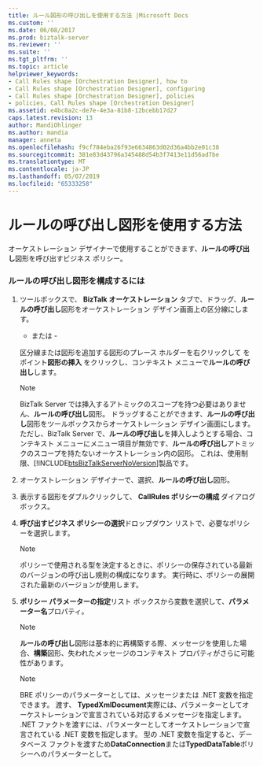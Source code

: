 ```yaml
---
title: ルール図形の呼び出しを使用する方法 |Microsoft Docs
ms.custom: ''
ms.date: 06/08/2017
ms.prod: biztalk-server
ms.reviewer: ''
ms.suite: ''
ms.tgt_pltfrm: ''
ms.topic: article
helpviewer_keywords:
- Call Rules shape [Orchestration Designer], how to
- Call Rules shape [Orchestration Designer], configuring
- Call Rules shape [Orchestration Designer], policies
- policies, Call Rules shape [Orchestration Designer]
ms.assetid: e4bc8a2c-de7e-4e3a-81b8-12bcebb17d27
caps.latest.revision: 13
author: MandiOhlinger
ms.author: mandia
manager: anneta
ms.openlocfilehash: f9cf784eba26f93e6634863d02d36a4bb2e01c38
ms.sourcegitcommit: 381e83d43796a345488d54b3f7413e11d56ad7be
ms.translationtype: MT
ms.contentlocale: ja-JP
ms.lasthandoff: 05/07/2019
ms.locfileid: "65333258"
---
```

# <a name="how-to-use-the-call-rules-shape"></a>ルールの呼び出し図形を使用する方法
オーケストレーション デザイナーで使用することができます、**ルールの呼び出し**図形を呼び出すビジネス ポリシー。  
  
### <a name="to-configure-the-call-rules-shape"></a>ルールの呼び出し図形を構成するには  
  
1. ツールボックスで、 **BizTalk オーケストレーション** タブで、ドラッグ、**ルールの呼び出し**図形をオーケストレーション デザイン画面上の区分線にします。  
  
    - または -  
  
    区分線または図形を追加する図形のプレース ホルダーを右クリックして をポイント**図形の挿入** をクリックし、コンテキスト メニューで**ルールの呼び出し**します。  
  
   > [!NOTE]
   >  BizTalk Server では挿入するアトミックのスコープを持つ必要はありません、**ルールの呼び出し**図形。 ドラッグすることができます、**ルールの呼び出し**図形をツールボックスからオーケストレーション デザイン画面にします。 ただし、BizTalk Server で、**ルールの呼び出し**を挿入しようとする場合、コンテキスト メニューにメニュー項目が無効です、**ルールの呼び出し**アトミックのスコープを持たないオーケストレーション内の図形。 これは、使用制限、[!INCLUDE[btsBizTalkServerNoVersion](../includes/btsbiztalkservernoversion-md.md)]製品です。  
  
2. オーケストレーション デザイナーで、選択、**ルールの呼び出し**図形。  
  
3. 表示する図形をダブルクリックして、 **CallRules ポリシーの構成** ダイアログ ボックス。  
  
4. **呼び出すビジネス ポリシーの選択**ドロップダウン リストで、必要なポリシーを選択します。  
  
   > [!NOTE]
   >  ポリシーで使用される型を決定するときに、ポリシーの保存されている最新のバージョンの呼び出し規則の構成になります。 実行時に、ポリシーの展開された最新のバージョンが使用します。  
  
5. **ポリシー パラメーターの指定**リスト ボックスから変数を選択して、**パラメーター名**プロパティ。  
  
   > [!NOTE]
   >  **ルールの呼び出し**図形は基本的に再構築する際、メッセージを使用した場合、**構築**図形、失われたメッセージのコンテキスト プロパティがさらに可能性があります。  
  
   > [!NOTE]
   >  BRE ポリシーのパラメーターとしては、メッセージまたは .NET 変数を指定できます。 渡す、 **TypedXmlDocument**実際には、パラメーターとしてオーケストレーションで宣言されている対応するメッセージを指定します。 .NET ファクトを渡すには、パラメーターとしてオーケストレーションで宣言されている .NET 変数を指定します。 型の .NET 変数を指定すると、データベース ファクトを渡すため**DataConnection**または**TypedDataTable**ポリシーへのパラメーターとして。